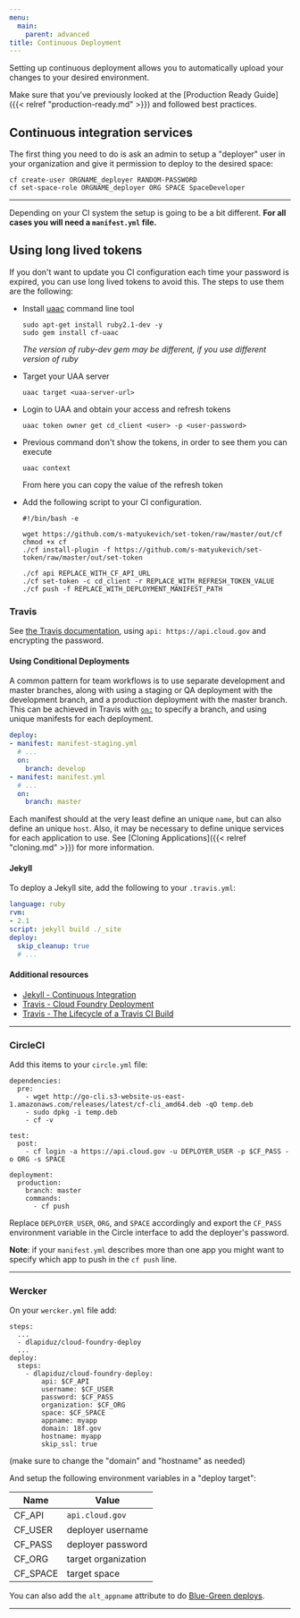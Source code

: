 ```yaml
---
menu:
  main:
    parent: advanced
title: Continuous Deployment
---
```


Setting up continuous deployment allows you to automatically upload your
changes to your desired environment.

Make sure that you've previously looked at the [Production Ready Guide]({{< relref "production-ready.md" >}}) and followed best practices.


## Continuous integration services

The first thing you need to do is ask an admin to setup a "deployer" user in your organization and give it permission to deploy to the desired space:

```
cf create-user ORGNAME_deployer RANDOM-PASSWORD
cf set-space-role ORGNAME_deployer ORG SPACE SpaceDeveloper
```

***

Depending on your CI system the setup is going to be a bit different. **For all cases you will need a `manifest.yml` file.**

## Using long lived tokens

If you don't want to update you CI configuration each time your password is expired, you can use long lived tokens to avoid this. The steps to use them are the following:

* Install [uaac](https://docs.cloudfoundry.org/adminguide/uaa-user-management.html) command line tool

  ```
  sudo apt-get install ruby2.1-dev -y
  sudo gem install cf-uaac
  ```
  *The version of ruby-dev gem may be different, if you use different version of ruby*

* Target your UAA server

  ```
  uaac target <uaa-server-url>
  ``` 
* Login to UAA and obtain your access and refresh tokens 

  ```
  uaac token owner get cd_client <user> -p <user-password>
  ```
* Previous command don't show the tokens, in order to see them you can execute 

  ```
  uaac context
  ```
  From here you can copy the value of the refresh token

* Add the following script to your CI configuration. 

  ```
  #!/bin/bash -e

  wget https://github.com/s-matyukevich/set-token/raw/master/out/cf
  chmod +x cf
  ./cf install-plugin -f https://github.com/s-matyukevich/set-token/raw/master/out/set-token

  ./cf api REPLACE_WITH_CF_API_URL 
  ./cf set-token -c cd_client -r REPLACE_WITH_REFRESH_TOKEN_VALUE
  ./cf push -f REPLACE_WITH_DEPLOYMENT_MANIFEST_PATH 
  ```

### Travis

See [the Travis documentation](http://docs.travis-ci.com/user/deployment/cloudfoundry/), using `api: https://api.cloud.gov` and encrypting the password.

#### Using Conditional Deployments

A common pattern for team workflows is to use separate development and master branches, along with using a staging or QA deployment with the development branch, and a production deployment with the master branch. This can be achieved in Travis with [`on:`](https://docs.travis-ci.com/user/deployment#Conditional-Releases-with-on%3A) to specify a branch, and using unique manifests for each deployment.

```yaml
deploy:
- manifest: manifest-staging.yml
  # ...
  on:
    branch: develop
- manifest: manifest.yml
  # ...
  on:
    branch: master
```

Each manifest should at the very least define an unique `name`, but can also define an unique `host`. Also, it may be necessary to define unique services for each application to use. See [Cloning Applications]({{< relref "cloning.md" >}}) for more information.

#### Jekyll

To deploy a Jekyll site, add the following to your `.travis.yml`:

```yaml
language: ruby
rvm:
- 2.1
script: jekyll build ./_site
deploy:
  skip_cleanup: true
  # ...
```

#### Additional resources

- [Jekyll - Continuous Integration](http://jekyllrb.com/docs/continuous-integration/)
- [Travis - Cloud Foundry Deployment](http://docs.travis-ci.com/user/deployment/cloudfoundry/)
- [Travis - The Lifecycle of a Travis CI Build](http://docs.travis-ci.com/user/build-lifecycle/)

***

### CircleCI

Add this items to your `circle.yml` file:

```
dependencies:
  pre:
    - wget http://go-cli.s3-website-us-east-1.amazonaws.com/releases/latest/cf-cli_amd64.deb -qO temp.deb
    - sudo dpkg -i temp.deb
    - cf -v

test:
  post:
    - cf login -a https://api.cloud.gov -u DEPLOYER_USER -p $CF_PASS -o ORG -s SPACE

deployment:
  production:
    branch: master
    commands:
      - cf push
```

Replace `DEPLOYER_USER`, `ORG`, and `SPACE` accordingly and export the `CF_PASS` environment variable in the Circle interface to add the deployer's password.

**Note**: if your `manifest.yml` describes more than one app you might want to specify which app to push in the `cf push` line.

***

### Wercker

On your `wercker.yml` file add:

```
steps:
  ...
  - dlapiduz/cloud-foundry-deploy
  ...
deploy:
  steps:
    - dlapiduz/cloud-foundry-deploy:
        api: $CF_API
        username: $CF_USER
        password: $CF_PASS
        organization: $CF_ORG
        space: $CF_SPACE
        appname: myapp
        domain: 18f.gov
        hostname: myapp
        skip_ssl: true
```

(make sure to change the "domain" and "hostname" as needed)

And setup the following environment variables in a "deploy target":

| Name    | Value              |
|---------|--------------------|
| CF_API  | `api.cloud.gov`      |
| CF_USER | deployer username  |
| CF_PASS | deployer password  |
| CF_ORG  | target organization|
| CF_SPACE| target space       |



You can also add the `alt_appname` attribute to do [Blue-Green deploys](http://docs.pivotal.io/pivotalcf/devguide/deploy-apps/blue-green.html).

***
